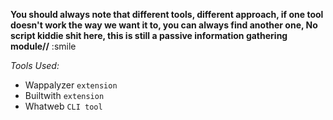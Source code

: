 **You should always note that different tools, different approach, if one tool doesn't work the way we want it to, you can always find another one, No script kiddie shit here, this is still a passive information gathering module//** :smile

*Tools Used:*
- Wappalyzer `extension`
- Builtwith `extension`
- Whatweb `CLI tool`


